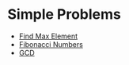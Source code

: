 # Simple Problems

* [Find Max Element](simple_problems-find_max_element)
* [Fibonacci Numbers](simple_problems-fibonacci_numbers)
* [GCD](simple_problems-gcd)
